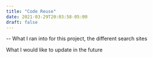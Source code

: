 ```yaml
---
title: "Code Reuse"
date: 2021-03-29T20:03:58-05:00
draft: false
---
```


-- What I ran into for this project, the different search sites

What I would like to update in the future
